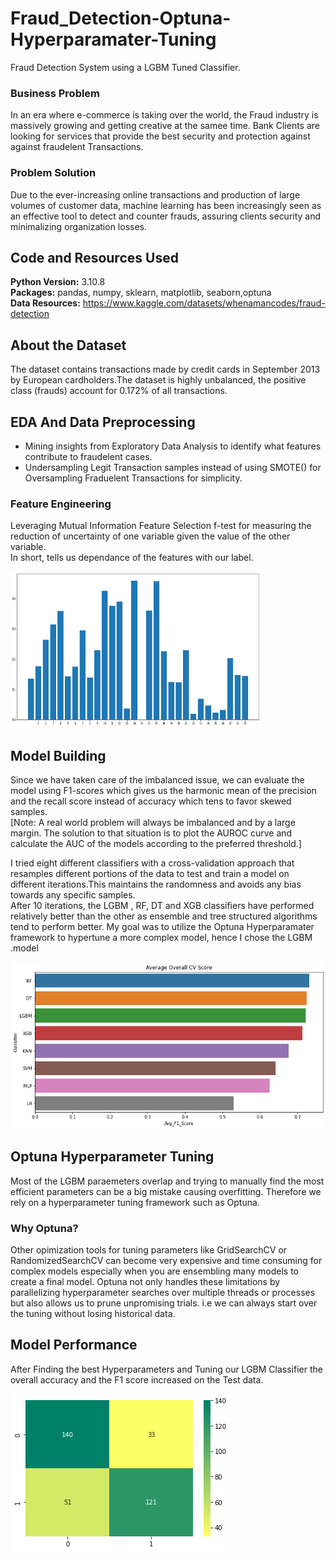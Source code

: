 # Fraud_Detection-Optuna-Hyperparamater-Tuning
Fraud Detection System using a LGBM Tuned Classifier.

### Business Problem 
In an era where e-commerce is taking over the world, the Fraud industry is massively growing and getting creative at the samee time. Bank Clients are looking for services that provide the best security and protection against against fraudelent Transactions.  

### Problem Solution
Due to the ever-increasing online transactions and production of large volumes of customer data, machine learning has been increasingly seen as an effective tool to detect and counter frauds, assuring clients security and minimalizing organization losses.

## Code and Resources Used ##
**Python Version:** 3.10.8 <br />
**Packages:** pandas, numpy, sklearn, matplotlib, seaborn,optuna <br />
**Data Resources:** <https://www.kaggle.com/datasets/whenamancodes/fraud-detection>

## About the Dataset ##
The dataset contains transactions made by credit cards in September 2013 by European cardholders.The dataset is highly unbalanced, the positive class (frauds) account for 0.172% of all transactions.

## EDA And Data Preprocessing ## 
- Mining insights from Exploratory Data Analysis to identify what features contribute to fraudelent cases. 
- Undersampling Legit Transaction samples instead of using SMOTE() for Oversampling Fraduelent Transactions for simplicity.

### Feature Engineering 
 Leveraging Mutual Information Feature Selection f-test for measuring the reduction of uncertainty of one variable given the value of the other variable. <br>
 In short, tells us dependance of the features with our label.

<img src="Feature_Selection.png" width="400" height="250">


## Model Building ##
Since we have taken care of the imbalanced issue, we can evaluate the model using F1-scores which gives us the harmonic mean of the precision and the recall score instead of accuracy which tens to favor skewed samples. <br>
[Note: A real world problem will always be imbalanced and by a large margin. The solution to that situation is to plot the AUROC curve and calculate the AUC of the models according to the preferred threshold.]

I tried eight different classifiers with a cross-validation approach that resamples different portions of the data to test and train a model on different iterations.This maintains the randomness and avoids any bias towards any specific samples. <br>
After 10 iterations, the LGBM , RF, DT and XGB classifiers have performed relatively better than the other as ensemble and tree structured algorithms tend to perform better. My goal was to utilize the Optuna Hyperparamater framework to hypertune a more complex model, hence I chose the LGBM .model 

![](model_results.png)

## Optuna Hyperparameter Tuning 
Most of the LGBM paraemeters overlap and trying to manually find the most efficient parameters can be a big mistake causing overfitting. Therefore we rely on a hyperparameter tuning framework such as Optuna.

### Why Optuna?
Other opimization tools for tuning parameters like GridSearchCV or RandomizedSearchCV can become very expensive and time consuming for complex models especially when you are ensembling many models to create a final model. Optuna not only handles these limitations by parallelizing hyperparameter searches over multiple threads or processes but also allows us to prune unpromising trials. i.e we can always start over the tuning without losing historical data.

## Model Performance ##
After Finding the best Hyperparameters and Tuning our LGBM Classifier the overall accuracy and the F1 score increased on the Test data.

![](cf_matrix.png)

